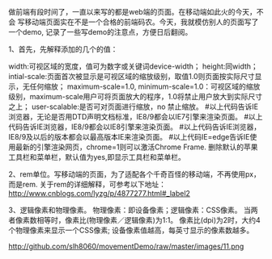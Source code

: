 做前端有段时间了，一直以来写的都是web端的页面。在移动端如此火的今天，不会
写移动端页面实在不是一个合格的前端码农。今天，我就模仿别人的页面写了一个demo,
记录了一些写demo的注意点，方便日后翻阅。

1、首先，先解释添加的几个<meta>的值：
<meta name="viewport" content="width=device-width,initial-scale=1.0,maximum-scale=1.0,user-scalable=1.0">
<meta name="apple-mobile-web-app-capable" content="yes">
<meta http-equiv="X-UA-COMPATIBLE" content="IE=edge">
    
    
    
 <meta name="viewport" content="width=device-width, initial-scale=1.0, maximum-scale=1.0, user-scalable=1.0">     
         width:可视区域的宽度，值可为数字或关键词device-width；
         height:同width；
         intial-scale:页面首次被显示是可视区域的缩放级别，取值1.0则页面按实际尺寸显示，无任何缩放；
         maximum-scale=1.0, minimum-scale=1.0：可视区域的缩放级别，maximum-scale用户可将页面放大的程序，1.0将禁止用户放大到实际尺寸之上；
         user-scalable:是否可对页面进行缩放，no 禁止缩放。
<meta http-equiv="x-ua-compatible" content="IE=edge">
         <meta http-equiv="X-UA-Compatible" content="IE=7">  
         #以上代码告诉IE浏览器，无论是否用DTD声明文档标准，IE8/9都会以IE7引擎来渲染页面。  
         <meta http-equiv="X-UA-Compatible" content="IE=8">  
         #以上代码告诉IE浏览器，IE8/9都会以IE8引擎来渲染页面。  
         <meta http-equiv="X-UA-Compatible" content="IE=edge">  
         #以上代码告诉IE浏览器，IE8/9及以后的版本都会以最高版本IE来渲染页面。  
         <meta http-equiv="X-UA-Compatible" content="IE=7,IE=9">  
         <meta http-equiv="X-UA-Compatible" content="IE=7,9">  
         <meta http-equiv="X-UA-Compatible" content="IE=Edge,chrome=1">
         #以上代码IE=edge告诉IE使用最新的引擎渲染网页，chrome=1则可以激活Chrome Frame.
  
<meta name="apple-mobile-web-app-capable" content="yes">
         删除默认的苹果工具栏和菜单栏，默认值为yes,即显示工具栏和菜单栏。

2、rem单位。写移动端的页面，为了适配各个千奇百怪的移动端，不再使用px，而是rem.
关于rem的详细解释，可参考以下地址：
http://www.cnblogs.com/lyzg/p/4877277.html#_label2


3、逻辑像素和物理像素。
  物理像素：即设备像素；逻辑像素：CSS像素。
  当两者像素数相等时，像素比(物理像素／逻辑像素)为1:1。
  像素比(dpi)为2时，大约4个物理像素来显示一个CSS像素;
  设备像素值越高，每英寸显示的像素数越多。
  
  http://github.com/slh8060/movementDemo/raw/master/images/11.png
  
  
  
  
  

